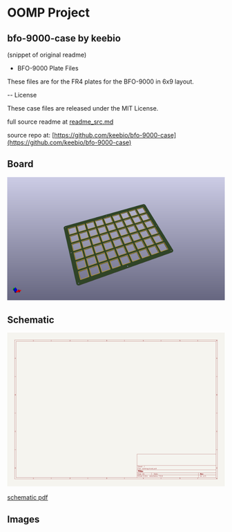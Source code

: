 # OOMP Project  
## bfo-9000-case  by keebio  
  
(snippet of original readme)  
  
- BFO-9000 Plate Files  
  
These files are for the FR4 plates for the BFO-9000 in 6x9 layout.  
  
-- License  
  
These case files are released under the MIT License.  
  
  full source readme at [readme_src.md](readme_src.md)  
  
source repo at: [https://github.com/keebio/bfo-9000-case](https://github.com/keebio/bfo-9000-case)  
## Board  
  
[![working_3d.png](working_3d_600.png)](working_3d.png)  
## Schematic  
  
[![working_schematic.png](working_schematic_600.png)](working_schematic.png)  
  
[schematic pdf](working_schematic.pdf)  
## Images  
